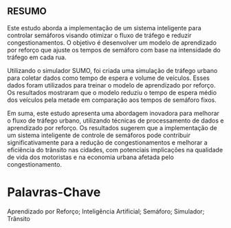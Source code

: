 ## RESUMO

Este estudo aborda a implementação de um sistema inteligente para controlar semáforos visando otimizar o fluxo de tráfego e reduzir congestionamentos. O objetivo é desenvolver um modelo de aprendizado por reforço que ajuste os tempos de semáforo com base na intensidade do tráfego em cada rua.

Utilizando o simulador SUMO, foi criada uma simulação de tráfego urbano para coletar dados como tempo de espera e volume de veículos. Esses dados foram utilizados para treinar o modelo de aprendizado por reforço. Os resultados mostraram que o modelo reduziu o tempo de espera médio dos veículos pela metade em comparação aos tempos de semáforo fixos.

Em suma, este estudo apresenta uma abordagem inovadora para melhorar o fluxo de tráfego urbano, utilizando técnicas de processamento de dados e aprendizado por reforço. Os resultados sugerem que a implementação de um sistema inteligente de controle de semáforos pode contribuir significativamente para a redução de congestionamentos e melhorar a eficiência do trânsito nas cidades, com potenciais implicações na qualidade de vida dos motoristas e na economia urbana afetada pelo congestionamento.


# Palavras-Chave
Aprendizado por Reforço; Inteligência Artificial; Semáforo; Simulador; Trânsito

